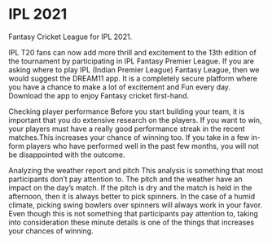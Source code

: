 # IPL 2021
Fantasy Cricket League for IPL 2021.


IPL T20 fans can now add more thrill and excitement to the 13th edition of the tournament by participating in IPL Fantasy Premier League.
If you are asking where to play IPL (Indian Premier League) Fantasy League, then we would suggest the DREAM11 app.
It is a completely secure platform where you have a chance to make a lot of excitement and Fun every day. Download the app to enjoy Fantasy cricket first-hand.

Checking player performance
Before you start building your team, it is important that you do extensive research on the players. 
If you want to win, your players must have a really good performance streak in the recent matches.This increases your chance of winning too. 
If you take in a few in-form players who have performed well in the past few months, you will not be disappointed with the outcome.

Analyzing the weather report and pitch
This analysis is something that most participants don’t pay attention to. The pitch and the weather have an impact on the day’s match. 
If the pitch is dry and the match is held in the afternoon, then it is always better to pick spinners. In the case of a humid climate,
picking swing bowlers over spinners will always work in your favor. Even though this is not something that participants pay attention to,
taking into consideration these minute details is one of the things that increases your chances of winning.

